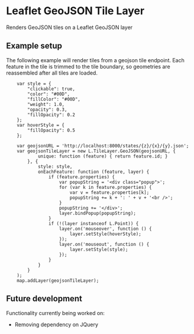 # Leaflet GeoJSON Tile Layer
Renders GeoJSON tiles on a Leaflet GeoJSON layer

## Example setup
The following example will render tiles from a geojson tile endpoint.
Each feature in the tile is trimmed to the tile boundary, so geometries are reassembled after all tiles are loaded.

        var style = {
            "clickable": true,
            "color": "#00D",
            "fillColor": "#00D",
            "weight": 1.0,
            "opacity": 0.3,
            "fillOpacity": 0.2
        };
        var hoverStyle = {
            "fillOpacity": 0.5
        };

        var geojsonURL = 'http://localhost:8000/states/{z}/{x}/{y}.json';
        var geojsonTileLayer = new L.TileLayer.GeoJSON(geojsonURL, {
                unique: function (feature) { return feature.id; }
            }, {
                style: style,
                onEachFeature: function (feature, layer) {
                    if (feature.properties) {
                        var popupString = '<div class="popup">';
                        for (var k in feature.properties) {
                            var v = feature.properties[k];
                            popupString += k + ': ' + v + '<br />';
                        }
                        popupString += '</div>';
                        layer.bindPopup(popupString);
                    }
                    if (!(layer instanceof L.Point)) {
                        layer.on('mouseover', function () {
                            layer.setStyle(hoverStyle);
                        });
                        layer.on('mouseout', function () {
                            layer.setStyle(style);
                        });
                    }
                }
            }
        );
        map.addLayer(geojsonTileLayer);


## Future development
Functionality currently being worked on:
* Removing dependency on JQuery
